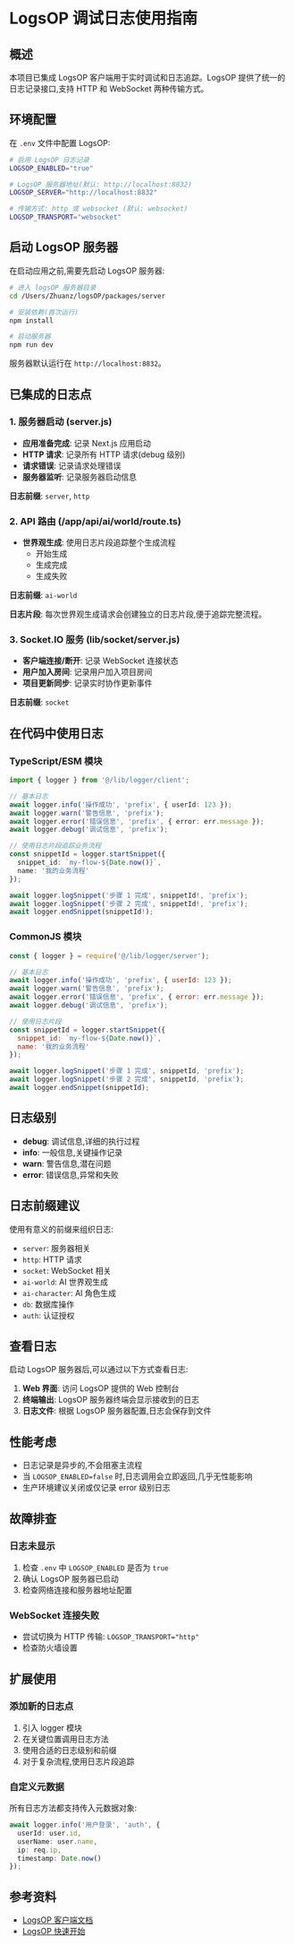 # LogsOP 调试日志使用指南

## 概述

本项目已集成 LogsOP 客户端用于实时调试和日志追踪。LogsOP 提供了统一的日志记录接口,支持 HTTP 和 WebSocket 两种传输方式。

## 环境配置

在 `.env` 文件中配置 LogsOP:

```bash
# 启用 LogsOP 日志记录
LOGSOP_ENABLED="true"

# LogsOP 服务器地址(默认: http://localhost:8832)
LOGSOP_SERVER="http://localhost:8832"

# 传输方式: http 或 websocket (默认: websocket)
LOGSOP_TRANSPORT="websocket"
```

## 启动 LogsOP 服务器

在启动应用之前,需要先启动 LogsOP 服务器:

```bash
# 进入 logsOP 服务器目录
cd /Users/Zhuanz/logsOP/packages/server

# 安装依赖(首次运行)
npm install

# 启动服务器
npm run dev
```

服务器默认运行在 `http://localhost:8832`。

## 已集成的日志点

### 1. 服务器启动 (server.js)

- **应用准备完成**: 记录 Next.js 应用启动
- **HTTP 请求**: 记录所有 HTTP 请求(debug 级别)
- **请求错误**: 记录请求处理错误
- **服务器监听**: 记录服务器启动信息

**日志前缀**: `server`, `http`

### 2. API 路由 (/app/api/ai/world/route.ts)

- **世界观生成**: 使用日志片段追踪整个生成流程
  - 开始生成
  - 生成完成
  - 生成失败

**日志前缀**: `ai-world`

**日志片段**: 每次世界观生成请求会创建独立的日志片段,便于追踪完整流程。

### 3. Socket.IO 服务 (lib/socket/server.js)

- **客户端连接/断开**: 记录 WebSocket 连接状态
- **用户加入房间**: 记录用户加入项目房间
- **项目更新同步**: 记录实时协作更新事件

**日志前缀**: `socket`

## 在代码中使用日志

### TypeScript/ESM 模块

```typescript
import { logger } from '@/lib/logger/client';

// 基本日志
await logger.info('操作成功', 'prefix', { userId: 123 });
await logger.warn('警告信息', 'prefix');
await logger.error('错误信息', 'prefix', { error: err.message });
await logger.debug('调试信息', 'prefix');

// 使用日志片段追踪业务流程
const snippetId = logger.startSnippet({
  snippet_id: `my-flow-${Date.now()}`,
  name: '我的业务流程'
});

await logger.logSnippet('步骤 1 完成', snippetId!, 'prefix');
await logger.logSnippet('步骤 2 完成', snippetId!, 'prefix');
await logger.endSnippet(snippetId!);
```

### CommonJS 模块

```javascript
const { logger } = require('@/lib/logger/server');

// 基本日志
await logger.info('操作成功', 'prefix', { userId: 123 });
await logger.warn('警告信息', 'prefix');
await logger.error('错误信息', 'prefix', { error: err.message });
await logger.debug('调试信息', 'prefix');

// 使用日志片段
const snippetId = logger.startSnippet({
  snippet_id: `my-flow-${Date.now()}`,
  name: '我的业务流程'
});

await logger.logSnippet('步骤 1 完成', snippetId, 'prefix');
await logger.logSnippet('步骤 2 完成', snippetId, 'prefix');
await logger.endSnippet(snippetId);
```

## 日志级别

- **debug**: 调试信息,详细的执行过程
- **info**: 一般信息,关键操作记录
- **warn**: 警告信息,潜在问题
- **error**: 错误信息,异常和失败

## 日志前缀建议

使用有意义的前缀来组织日志:

- `server`: 服务器相关
- `http`: HTTP 请求
- `socket`: WebSocket 相关
- `ai-world`: AI 世界观生成
- `ai-character`: AI 角色生成
- `db`: 数据库操作
- `auth`: 认证授权

## 查看日志

启动 LogsOP 服务器后,可以通过以下方式查看日志:

1. **Web 界面**: 访问 LogsOP 提供的 Web 控制台
2. **终端输出**: LogsOP 服务器终端会显示接收到的日志
3. **日志文件**: 根据 LogsOP 服务器配置,日志会保存到文件

## 性能考虑

- 日志记录是异步的,不会阻塞主流程
- 当 `LOGSOP_ENABLED=false` 时,日志调用会立即返回,几乎无性能影响
- 生产环境建议关闭或仅记录 error 级别日志

## 故障排查

### 日志未显示

1. 检查 `.env` 中 `LOGSOP_ENABLED` 是否为 `true`
2. 确认 LogsOP 服务器已启动
3. 检查网络连接和服务器地址配置

### WebSocket 连接失败

- 尝试切换为 HTTP 传输: `LOGSOP_TRANSPORT="http"`
- 检查防火墙设置

## 扩展使用

### 添加新的日志点

1. 引入 logger 模块
2. 在关键位置调用日志方法
3. 使用合适的日志级别和前缀
4. 对于复杂流程,使用日志片段追踪

### 自定义元数据

所有日志方法都支持传入元数据对象:

```typescript
await logger.info('用户登录', 'auth', {
  userId: user.id,
  userName: user.name,
  ip: req.ip,
  timestamp: Date.now()
});
```

## 参考资料

- [LogsOP 客户端文档](file:///Users/Zhuanz/logsOP/packages/client/README.md)
- [LogsOP 快速开始](file:///Users/Zhuanz/logsOP/packages/client/QUICK_START.md)
